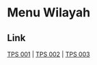 # Menu Wilayah

## Link

[TPS 001](https://github.com/gigit-pemilu/pemilu-2024-62-kalimantan-tengah/tree/main/pileg-dpr/hitung-suara/sub/62-kalimantan-tengah/sub/05-barito-utara/sub/05-teweh-tengah/sub/2022-sei-rahayu-ii/sub/001-tps)
 | 
[TPS 002](https://github.com/gigit-pemilu/pemilu-2024-62-kalimantan-tengah/tree/main/pileg-dpr/hitung-suara/sub/62-kalimantan-tengah/sub/05-barito-utara/sub/05-teweh-tengah/sub/2022-sei-rahayu-ii/sub/002-tps)
 | 
[TPS 003](https://github.com/gigit-pemilu/pemilu-2024-62-kalimantan-tengah/tree/main/pileg-dpr/hitung-suara/sub/62-kalimantan-tengah/sub/05-barito-utara/sub/05-teweh-tengah/sub/2022-sei-rahayu-ii/sub/003-tps)

